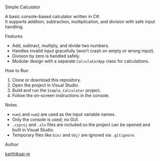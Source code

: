 Simple Calculator

A basic console-based calculator written in C#.  
It supports addition, subtraction, multiplication, and division with safe input handling.

Features

- Add, subtract, multiply, and divide two numbers.
- Handles invalid input gracefully (won’t crash on empty or wrong input).
- Division by zero is handled safely.
- Modular design with a separate `CalculatorApp` class for calculations.

How to Run

1. Clone or download this repository.
2. Open the project in Visual Studio.
3. Build and run the `Simple_Calculator` project.
4. Follow the on-screen instructions in the console.

Notes

- `num1` and `num2` are used as the input variable names.
- Only the console is used; no GUI.
- `.csproj` and `.sln` files are included so the project can be opened and built in Visual Studio.
- Temporary files like `bin/` and `obj/` are ignored via `.gitignore`.

Author

[karthiksai-m](https://github.com/karthiksai-m)
